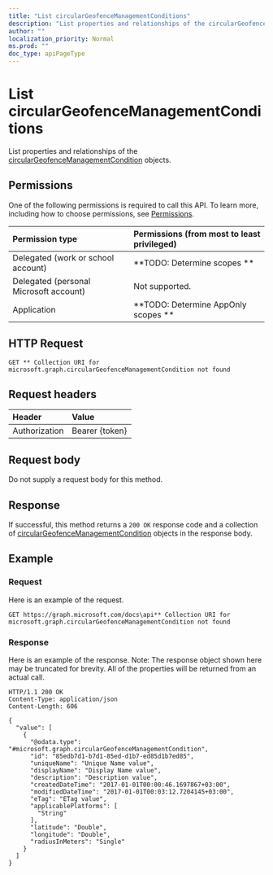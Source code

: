```yaml
---
title: "List circularGeofenceManagementConditions"
description: "List properties and relationships of the circularGeofenceManagementCondition objects."
author: ""
localization_priority: Normal
ms.prod: ""
doc_type: apiPageType
---
```


# List circularGeofenceManagementConditions

List properties and relationships of the [circularGeofenceManagementCondition](../resources/circulargeofencemanagementcondition.md) objects.

## Permissions
One of the following permissions is required to call this API. To learn more, including how to choose permissions, see [Permissions](/concepts/permissions-reference.md).

|Permission type|Permissions (from most to least privileged)|
|:---|:---|
|Delegated (work or school account)|**TODO: Determine scopes **|
|Delegated (personal Microsoft account)|Not supported.|
|Application|**TODO: Determine AppOnly scopes **|

## HTTP Request
<!-- {
  "blockType": "ignored"
}
-->
``` http
GET ** Collection URI for microsoft.graph.circularGeofenceManagementCondition not found
```

## Request headers
|Header|Value|
|:---|:---|
|Authorization|Bearer {token}|

## Request body
Do not supply a request body for this method.

## Response
If successful, this method returns a `200 OK` response code and a collection of [circularGeofenceManagementCondition](../resources/circulargeofencemanagementcondition.md) objects in the response body.

## Example

### Request
Here is an example of the request.
<!-- {
  "blockType": "request",
  "name": "get_circulargeofencemanagementcondition"
}
-->
``` http
GET https://graph.microsoft.com/docs\api** Collection URI for microsoft.graph.circularGeofenceManagementCondition not found
```

### Response
Here is an example of the response. Note: The response object shown here may be truncated for brevity. All of the properties will be returned from an actual call.
<!-- {
  "blockType": "response",
  "truncated": true,
  "@odata.type": "collection(microsoft.graph.circulargeofencemanagementcondition)"
}
-->
``` http
HTTP/1.1 200 OK
Content-Type: application/json
Content-Length: 606

{
  "value": [
    {
      "@odata.type": "#microsoft.graph.circularGeofenceManagementCondition",
      "id": "85edb7d1-b7d1-85ed-d1b7-ed85d1b7ed85",
      "uniqueName": "Unique Name value",
      "displayName": "Display Name value",
      "description": "Description value",
      "createdDateTime": "2017-01-01T00:00:46.1697867+03:00",
      "modifiedDateTime": "2017-01-01T00:03:12.7204145+03:00",
      "eTag": "ETag value",
      "applicablePlatforms": [
        "String"
      ],
      "latitude": "Double",
      "longitude": "Double",
      "radiusInMeters": "Single"
    }
  ]
}
```

